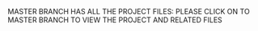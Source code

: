 MASTER BRANCH HAS ALL THE PROJECT FILES: PLEASE CLICK ON TO MASTER BRANCH TO VIEW THE PROJECT AND RELATED FILES
